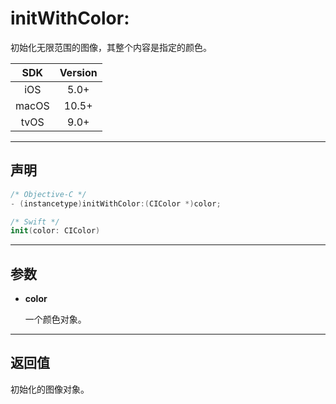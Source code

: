 # initWithColor:

初始化无限范围的图像，其整个内容是指定的颜色。

| SDK | Version |
|:---:|:---:|
| iOS | 5.0+ |
| macOS | 10.5+ |
| tvOS | 9.0+ |

---

## 声明

```objective-c
/* Objective-C */
- (instancetype)initWithColor:(CIColor *)color;
```

```swift
/* Swift */
init(color: CIColor)
```

---

## 参数

* **color**

    一个颜色对象。

---

## 返回值

初始化的图像对象。



